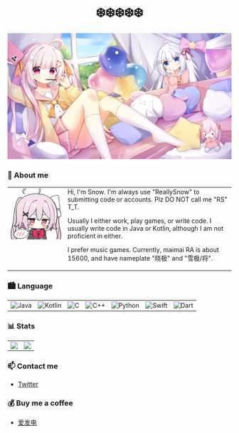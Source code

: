 <!--
**ReallySnow/ReallySnow** is a ✨ _special_ ✨ repository because its `README.md` (this file) appears on your GitHub profile.

Here are some ideas to get you started:

- 🔭 I’m currently working on ...
- 🌱 I’m currently learning Android
- 👯 I’m looking to collaborate on ...
- 🤔 I’m looking for help with ...
- 💬 Ask me about ...
- 📫 How to reach me: ...
- 😄 Pronouns: ...
- ⚡ Fun fact: ...
-->
# <div align=center>❄️❄️❄️❄️❄️</div>
[![QwQ](./assets/banner.jpg)](https://www.pixiv.net/artworks/110380109)

### 🌟 About me
<table frame=void>
<tr>
    <td style="vertical-align: top">
        <img width="300" align="left" src="./assets/about.webp">
    </td>
    <td>
Hi, I'm Snow. I'm always use "ReallySnow" to submitting code or accounts. Plz DO NOT call me "RS" T_T.

Usually I either work, play games, or write code. I usually write code in Java or Kotlin, although I am not proficient in either.

I prefer music games. Currently, maimai RA is about 15600, and have nameplate "晓极" and "雪极/将".
    </td>
</tr>
</table>

### 🏙️ Language
<div align=center>
<table frame=void>
<tr>
    <td style="vertical-align: top">
        <img alt="Java" src="https://img.shields.io/badge/java-f57f7f.svg?style=for-the-badge&logo=openjdk&logoColor=white">
    </td>
    <td>
        <img alt="Kotlin" src="https://img.shields.io/badge/kotlin-7f83f5.svg?style=for-the-badge&logo=kotlin&logoColor=white">
    </td>
    <td>
        <img alt="C" src="https://img.shields.io/badge/c-%2300599C.svg?style=for-the-badge&logo=c&logoColor=white">
    </td>
    <td>
        <img alt="C++" src="https://img.shields.io/badge/C++-00599C.svg?style=for-the-badge&logo=cplusplus&logoColor=white">
    </td>
    <td>
        <img alt="Python" src="https://img.shields.io/badge/python-3670A0?style=for-the-badge&logo=python&logoColor=ffdd54">
    </td>
    <td>
        <img alt="Swift" src="https://img.shields.io/badge/swift-dea685.svg?style=for-the-badge&logo=swift&logoColor=black">
    </td>
    <td>
        <img alt="Dart" src="https://img.shields.io/badge/dart-79b7c7.svg?style=for-the-badge&logo=dart&logoColor=white">
    </td>
</tr>
</table>
</div>

### 📊 Stats
<table frame=void>
<tr>
    <td style="vertical-align: top">
        <img align="left" src="https://counter.seku.su/cmoe?name=ReallySnow&theme=gb">
    </td>
    <td>
        <img align="right" src="https://github-readme-stats.vercel.app/api?username=ReallySnow&include_all_commits=true&show_icons=true&theme=buefy&count_private=true&hide_border=true">
    </td>
</tr>
</table>

### 📫 Contact me
* [Twitter](https://twitter.com/really_snow)

### 💰 Buy me a coffee
* [爱发电](https://afdian.net/@really_snow)
